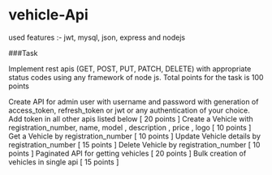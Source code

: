 # vehicle-Api
used features :- jwt, mysql, json, express and nodejs

###Task

Implement rest apis (GET, POST, PUT, PATCH, DELETE) with appropriate status codes using any framework of node js. 
Total points for the task is 100 points

Create API for admin user with username and password with generation of access_token, refresh_token or jwt or any authentication of your choice. Add token in all other apis listed below [ 20 points ]
Create a Vehicle with registration_number, name, model , description , price , logo [ 10 points ]
Get a Vehicle by registration_number [ 10 points ]
Update Vehicle details by registration_number [ 15 points ]
Delete Vehicle by registration_number [ 10 points ]
Paginated API for getting vehicles [ 20 points ]
Bulk creation of vehicles in single api [ 15 points ]
